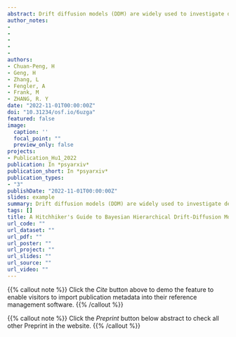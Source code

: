 ```yaml
---
abstract: Drift diffusion models (DDM) are widely used to investigate decision-making processes in psychology, behavioral economics, neuroscience, and psychiatry. As one of the most cited software packages, HDDM (Hierarchical Bayesian estimation of DDMs), a python library, has been useful in helping researchers with minimal coding experience fit DDMs and other sequential sampling models to their experimental data. Despite the popularity of HDDM, its compatibility issues during installation and the lack of advanced Bayesian modeling functionalities, unfortunately, hamper its further applications in research practices. To circumvent these challenges, we integrated Bayesian modeling Python package ArviZ into HDDM and encapsulated them into a virtualized ready-to-use package in Docker, called dockerHDDM. Augmented by ArviZ, dockerHDDM provides richer data analysis functions and data visualization tools. This tutorial provides a hands-on guide on how to use dockerHDDM to efficiently conduct Bayesian hierarchical analysis of DDMs and is expected to facilitate the implementation, analysis, and reproducibility of DDMs. The workflow showcased here can be further generalized into broader applications of Bayesian data analysis.
author_notes:
- 
- 
- 
- 
- 
authors:
- Chuan-Peng, H
- Geng, H
- Zhang, L
- Fengler, A
- Frank, M
- ZHANG, R. Y
date: "2022-11-01T00:00:00Z"
doi: "10.31234/osf.io/6uzga"
featured: false
image:
  caption: ''
  focal_point: ""
  preview_only: false
projects:
- Publication_Hu1_2022
publication: In *psyarxiv*
publication_short: In *psyarxiv*
publication_types: 
- "3"
publishDate: "2022-11-01T00:00:00Z"
slides: example
summary: Drift diffusion models (DDM) are widely used to investigate decision-making processes in psychology.
tags: []
title: A Hitchhiker's Guide to Bayesian Hierarchical Drift-Diffusion Modeling with dockerHDDM.
url_code: ""
url_dataset: ""
url_pdf: ""
url_poster: ""
url_project: ""
url_slides: ""
url_source: ""
url_video: ""
---
```


{{% callout note %}}
Click the _Cite_ button above to demo the feature to enable visitors to import publication metadata into their reference management software.
{{% /callout %}}

{{% callout note %}}
Click the _Preprint_ button below abstract to check all other Preprint in the website.
{{% /callout %}}
